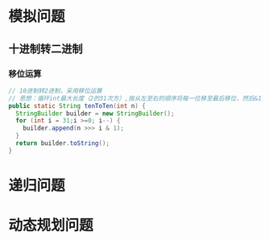 # 模拟问题

## 十进制转二进制

### 移位运算

```java
// 10进制转2进制，采用移位运算
// 思想：循环int最大长度（2的31次方）,按从左至右的顺序将每一位移至最后移位，然后&1，可得该位是0还是1
public static String tenToTen(int n) {
  StringBuilder builder = new StringBuilder();
  for (int i = 31;i >=0; i--) {
    builder.append(n >>> i & 1);
  }
  return builder.toString();
}
```



# 递归问题

# 动态规划问题